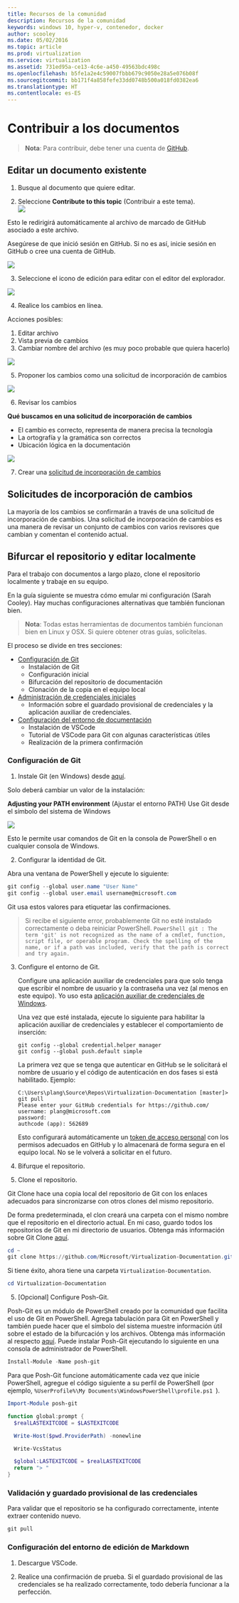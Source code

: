 ```yaml
---
title: Recursos de la comunidad
description: Recursos de la comunidad
keywords: windows 10, hyper-v, contenedor, docker
author: scooley
ms.date: 05/02/2016
ms.topic: article
ms.prod: virtualization
ms.service: virtualization
ms.assetid: 731ed95a-ce13-4c6e-a450-49563bdc498c
ms.openlocfilehash: b5fe1a2e4c59007fbbb679c9050e28a5e076b08f
ms.sourcegitcommit: bb171f4a858fefe33dd0748b500a018fd0382ea6
ms.translationtype: HT
ms.contentlocale: es-ES
---
```

# <a name="contribute-to-the-docs"></a>Contribuir a los documentos

> **Nota**: Para contribuir, debe tener una cuenta de [GitHub](https://www.github.com).

## <a name="edit-an-existing-doc"></a>Editar un documento existente

1. Busque al documento que quiere editar.  

2. Seleccione **Contribute to this topic** (Contribuir a este tema).  
  ![](media/editDoc.png)
  
  Esto le redirigirá automáticamente al archivo de marcado de GitHub asociado a este archivo.
  
  Asegúrese de que inició sesión en GitHub.  Si no es así, inicie sesión en GitHub o cree una cuenta de GitHub.
  
  ![](media/GitHubView.png)
  
3. Seleccione el icono de edición para editar con el editor del explorador.
  
  ![](media/GitHubEdit.png)

4. Realice los cambios en línea.
  
  Acciones posibles:
  1. Editar archivo
  2. Vista previa de cambios
  3. Cambiar nombre del archivo (es muy poco probable que quiera hacerlo)
  
  ![](media/GitHubEditor.png)
  
5. Proponer los cambios como una solicitud de incorporación de cambios
  
  ![](media/GitHubProposeChange.png)

6. Revisar los cambios
  
  **Qué buscamos en una solicitud de incorporación de cambios**  
  * El cambio es correcto, representa de manera precisa la tecnología
  * La ortografía y la gramática son correctos
  * Ubicación lógica en la documentación
    
  ![](media/GitHubCreatePR.png)

7. Crear una [solicitud de incorporación de cambios](contribute-to-docs.md#pull-requests)  

## <a name="pull-requests"></a>Solicitudes de incorporación de cambios

La mayoría de los cambios se confirmarán a través de una solicitud de incorporación de cambios.  Una solicitud de incorporación de cambios es una manera de revisar un conjunto de cambios con varios revisores que cambian y comentan el contenido actual.


## <a name="fork-the-repo-and-edit-locally"></a>Bifurcar el repositorio y editar localmente

Para el trabajo con documentos a largo plazo, clone el repositorio localmente y trabaje en su equipo.

En la guía siguiente se muestra cómo emular mi configuración (Sarah Cooley).  Hay muchas configuraciones alternativas que también funcionan bien.

> **Nota**: Todas estas herramientas de documentos también funcionan bien en Linux y OSX.  Si quiere obtener otras guías, solicítelas.

El proceso se divide en tres secciones:
* [Configuración de Git](contribute-to-docs.md#set-up-git)
  * Instalación de Git
  * Configuración inicial
  * Bifurcación del repositorio de documentación
  * Clonación de la copia en el equipo local
* [Administración de credenciales iniciales](contribute-to-docs.md#validate-and-stash-credentials)
  * Información sobre el guardado provisional de credenciales y la aplicación auxiliar de credenciales.
* [Configuración del entorno de documentación](contribute-to-docs.md#set-up-markdown-editing-environment)
  * Instalación de VSCode
  * Tutorial de VSCode para Git con algunas características útiles
  * Realización de la primera confirmación

### <a name="set-up-git"></a>Configuración de Git

1. Instale Git (en Windows) desde [aquí](https://git-for-windows.github.io/).

  Solo deberá cambiar un valor de la instalación:

  **Adjusting your PATH environment** (Ajustar el entorno PATH) Use Git desde el símbolo del sistema de Windows

  ![](media/GitFromWinCMD.png)

  Esto le permite usar comandos de Git en la consola de PowerShell o en cualquier consola de Windows.

2. Configurar la identidad de Git.

  Abra una ventana de PowerShell y ejecute lo siguiente:

  ``` PowerShell
  git config --global user.name "User Name"
  git config --global user.email username@microsoft.com
  ```

  Git usa estos valores para etiquetar las confirmaciones.

  > Si recibe el siguiente error, probablemente Git no esté instalado correctamente o deba reiniciar PowerShell.
    ``` PowerShell
    git : The term 'git' is not recognized as the name of a cmdlet, function, script file, or operable program. Check the spelling of the name, or if a path was included, verify that the path is correct and try again.
    ```

3. Configure el entorno de Git.

   Configure una aplicación auxiliar de credenciales para que solo tenga que escribir el nombre de usuario y la contraseña una vez (al menos en este equipo).
   Yo uso esta [aplicación auxiliar de credenciales de Windows](https://github.com/Microsoft/Git-Credential-Manager-for-Windows#download-and-install).

   Una vez que esté instalada, ejecute lo siguiente para habilitar la aplicación auxiliar de credenciales y establecer el comportamiento de inserción:
   ```
   git config --global credential.helper manager
   git config --global push.default simple
   ```

   La primera vez que se tenga que autenticar en GitHub se le solicitará el nombre de usuario y el código de autenticación en dos fases si está habilitado.
   Ejemplo:
   ```
   C:\Users\plang\Source\Repos\Virtualization-Documentation [master]> git pull
   Please enter your GitHub credentials for https://github.com/
   username: plang@microsoft.com
   password:
   authcode (app): 562689
   ```
   Esto configurará automáticamente un [token de acceso personal](https://github.com/settings/tokens) con los permisos adecuados en GitHub y lo almacenará de forma segura en el equipo local. No se le volverá a solicitar en el futuro.

4. Bifurque el repositorio.

5. Clone el repositorio.

  Git Clone hace una copia local del repositorio de Git con los enlaces adecuados para sincronizarse con otros clones del mismo repositorio.

  De forma predeterminada, el clon creará una carpeta con el mismo nombre que el repositorio en el directorio actual.  En mi caso, guardo todos los repositorios de Git en mi directorio de usuarios.  Obtenga más información sobre Git Clone [aquí](http://git-scm.com/docs/git-clone).

  ``` PowerShell
  cd ~
  git clone https://github.com/Microsoft/Virtualization-Documentation.git
  ```

  Si tiene éxito, ahora tiene una carpeta `Virtualization-Documentation`.

  ``` PowerShell
  cd Virtualization-Documentation
  ```

5. [Opcional] Configure Posh-Git.

  Posh-Git es un módulo de PowerShell creado por la comunidad que facilita el uso de Git en PowerShell.  Agrega tabulación para Git en PowerShell y también puede hacer que el símbolo del sistema muestre información útil sobre el estado de la bifurcación y los archivos.  Obtenga más información al respecto [aquí](https://github.com/dahlbyk/posh-git).  Puede instalar Posh-Git ejecutando lo siguiente en una consola de administrador de PowerShell.

  ``` PowerShell
  Install-Module -Name posh-git
  ```

  Para que Posh-Git funcione automáticamente cada vez que inicie PowerShell, agregue el código siguiente a su perfil de PowerShell (por ejemplo, `%UserProfile%\My Documents\WindowsPowerShell\profile.ps1 `).

  ``` PowerShell
  Import-Module posh-git

  function global:prompt {
    $realLASTEXITCODE = $LASTEXITCODE

    Write-Host($pwd.ProviderPath) -nonewline

    Write-VcsStatus

    $global:LASTEXITCODE = $realLASTEXITCODE
    return "> "
  }
  ```

### <a name="validate-and-stash-credentials"></a>Validación y guardado provisional de las credenciales

  Para validar que el repositorio se ha configurado correctamente, intente extraer contenido nuevo.

  ``` PowerShell
  git pull
  ```


### <a name="set-up-markdown-editing-environment"></a>Configuración del entorno de edición de Markdown

1. Descargue VSCode.

6. Realice una confirmación de prueba.  Si el guardado provisional de las credenciales se ha realizado correctamente, todo debería funcionar a la perfección.



